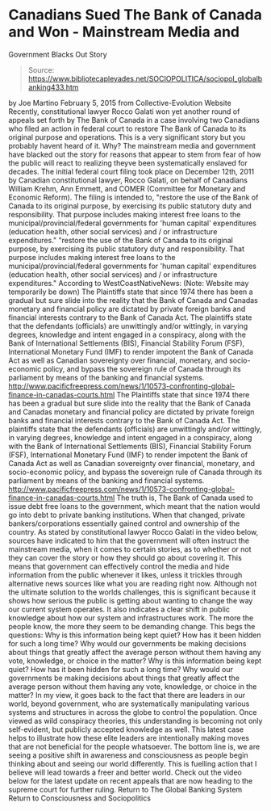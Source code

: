 # Canadians Sued The Bank of Canada and Won - Mainstream Media and 
Government Blacks Out Story

> Source: https://www.bibliotecapleyades.net/SOCIOPOLITICA/sociopol_globalbanking433.htm

by Joe Martino February 5, 2015 from Collective-Evolution Website
Recently, constitutional lawyer Rocco Galati won yet another round of appeals set forth by The Bank of Canada in a case involving two Canadians who filed an action in federal court to restore The Bank of Canada to its original purpose and operations.
This is a very significant story but you probably havent heard of it.
Why?
The mainstream media and government have blacked out the story for reasons that appear to stem from fear of how the public will react to realizing theyve been systematically enslaved for decades.
The initial federal court filing took place on December 12th, 2011 by Canadian constitutional lawyer, Rocco Galati, on behalf of Canadians William Krehm, Ann Emmett, and COMER (Committee for Monetary and Economic Reform).
The filing is intended to,
"restore the use of the Bank of Canada to its original purpose, by exercising its public statutory duty and responsibility. That purpose includes making interest free loans to the municipal/provincial/federal governments for 'human capital' expenditures (education health, other social services) and / or infrastructure expenditures."
"restore the use of the Bank of Canada to its original purpose, by exercising its public statutory duty and responsibility.
That purpose includes making interest free loans to the municipal/provincial/federal governments for 'human capital' expenditures (education health, other social services) and / or infrastructure expenditures."
According to WestCoastNativeNews: (Note: Website may temporarily be down)
The Plaintiffs state that since 1974 there has been a gradual but sure slide into the reality that the Bank of Canada and Canadas monetary and financial policy are dictated by private foreign banks and financial interests contrary to the Bank of Canada Act. The plaintiffs state that the defendants (officials) are unwittingly and/or wittingly, in varying degrees, knowledge and intent engaged in a conspiracy, along with the Bank of International Settlements (BIS), Financial Stability Forum (FSF), International Monetary Fund (IMF) to render impotent the Bank of Canada Act as well as Canadian sovereignty over financial, monetary, and socio-economic policy, and bypass the sovereign rule of Canada through its parliament by means of the banking and financial systems. http://www.pacificfreepress.com/news/1/10573-confronting-global-finance-in-canadas-courts.html
The Plaintiffs state that since 1974 there has been a gradual but sure slide into the reality that the Bank of Canada and Canadas monetary and financial policy are dictated by private foreign banks and financial interests contrary to the Bank of Canada Act.
The plaintiffs state that the defendants (officials) are unwittingly and/or wittingly, in varying degrees, knowledge and intent engaged in a conspiracy, along with the Bank of International Settlements (BIS), Financial Stability Forum (FSF), International Monetary Fund (IMF) to render impotent the Bank of Canada Act as well as Canadian sovereignty over financial, monetary, and socio-economic policy, and bypass the sovereign rule of Canada through its parliament by means of the banking and financial systems.
http://www.pacificfreepress.com/news/1/10573-confronting-global-finance-in-canadas-courts.html
The truth is, The Bank of Canada used to issue debt free loans to the government, which meant that the nation would go into debt to private banking institutions.
When that changed, private bankers/corporations essentially gained control and ownership of the country.
As stated by constitutional lawyer Rocco Galati in the video below, sources have indicated to him that the government will often instruct the mainstream media, when it comes to certain stories, as to whether or not they can cover the story or how they should go about covering it.
This means that government can effectively control the media and hide information from the public whenever it likes, unless it trickles through alternative news sources like what you are reading right now.
Although not the ultimate solution to the worlds challenges, this is significant because it shows how serious the public is getting about wanting to change the way our current system operates.
It also indicates a clear shift in public knowledge about how our system and infrastructures work. The more the people know, the more they seem to be demanding change.
This begs the questions:
Why is this information being kept quiet? How has it been hidden for such a long time? Why would our governments be making decisions about things that greatly affect the average person without them having any vote, knowledge, or choice in the matter?
Why is this information being kept quiet?
How has it been hidden for such a long time?
Why would our governments be making decisions about things that greatly affect the average person without them having any vote, knowledge, or choice in the matter?
In my view, it goes back to the fact that there are leaders in our world, beyond government, who are systematically manipulating various systems and structures in across the globe to control the population.
Once viewed as wild conspiracy theories, this understanding is becoming not only self-evident, but publicly accepted knowledge as well. This latest case helps to illustrate how these elite leaders are intentionally making moves that are not beneficial for the people whatsoever.
The bottom line is, we are seeing a positive shift in awareness and consciousness as people begin thinking about and seeing our world differently.
This is fuelling action that I believe will lead towards a freer and better world.
Check out the video below for the latest update on recent appeals that are now heading to the supreme court for further ruling.
Return to The Global Banking System
Return to Consciousness and Sociopolitics
